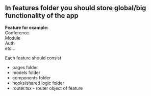 In features folder you should store global/big functionality of the app<br>
-
<b>Feature for example:</b>
<br>
Conference<br>
Module<br>
Auth<br>
etc...

Each feature should consist <br>
- pages folder
- models folder
- components folder
- hooks/shared logic folder
- router.tsx - router object of feature

